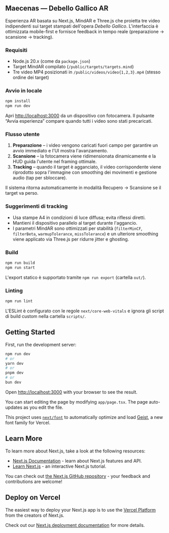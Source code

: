 ## Maecenas — Debello Gallico AR

Esperienza AR basata su Next.js, MindAR e Three.js che proietta tre video indipendenti sui target stampati dell&apos;opera *Debello Gallico*. L&apos;interfaccia è ottimizzata mobile-first e fornisce feedback in tempo reale (preparazione → scansione → tracking).

### Requisiti

- Node.js 20.x (come da `package.json`)
- Target MindAR compilato (`/public/targets/targets.mind`)
- Tre video MP4 posizionati in `/public/videos/video{1,2,3}.mp4` (stesso ordine dei target)

### Avvio in locale

```bash
npm install
npm run dev
```

Apri [http://localhost:3000](http://localhost:3000) da un dispositivo con fotocamera. Il pulsante “Avvia esperienza” compare quando tutti i video sono stati precaricati.

### Flusso utente

1. **Preparazione** – i video vengono caricati fuori campo per garantire un avvio immediato e l&apos;UI mostra l&apos;avanzamento.
2. **Scansione** – la fotocamera viene ridimensionata dinamicamente e la HUD guida l&apos;utente nel framing ottimale.
3. **Tracking** – quando il target è agganciato, il video corrispondente viene riprodotto sopra l&apos;immagine con smoothing dei movimenti e gestione audio (tap per sbloccare).

Il sistema ritorna automaticamente in modalità Recupero → Scansione se il target va perso.

### Suggerimenti di tracking

- Usa stampe A4 in condizioni di luce diffusa; evita riflessi diretti.
- Mantieni il dispositivo parallelo al target durante l&apos;aggancio.
- I parametri MindAR sono ottimizzati per stabilità (`filterMinCF`, `filterBeta`, `warmupTolerance`, `missTolerance`) e un ulteriore smoothing viene applicato via Three.js per ridurre jitter e ghosting.

### Build

```bash
npm run build
npm run start
```

L&apos;export statico è supportato tramite `npm run export` (cartella `out/`).

### Linting

```bash
npm run lint
```

L&apos;ESLint è configurato con le regole `next/core-web-vitals` e ignora gli script di build custom nella cartella `scripts/`.

## Getting Started

First, run the development server:

```bash
npm run dev
# or
yarn dev
# or
pnpm dev
# or
bun dev
```

Open [http://localhost:3000](http://localhost:3000) with your browser to see the result.

You can start editing the page by modifying `app/page.tsx`. The page auto-updates as you edit the file.

This project uses [`next/font`](https://nextjs.org/docs/app/building-your-application/optimizing/fonts) to automatically optimize and load [Geist](https://vercel.com/font), a new font family for Vercel.

## Learn More

To learn more about Next.js, take a look at the following resources:

- [Next.js Documentation](https://nextjs.org/docs) - learn about Next.js features and API.
- [Learn Next.js](https://nextjs.org/learn) - an interactive Next.js tutorial.

You can check out [the Next.js GitHub repository](https://github.com/vercel/next.js) - your feedback and contributions are welcome!

## Deploy on Vercel

The easiest way to deploy your Next.js app is to use the [Vercel Platform](https://vercel.com/new?utm_medium=default-template&filter=next.js&utm_source=create-next-app&utm_campaign=create-next-app-readme) from the creators of Next.js.

Check out our [Next.js deployment documentation](https://nextjs.org/docs/app/building-your-application/deploying) for more details.

